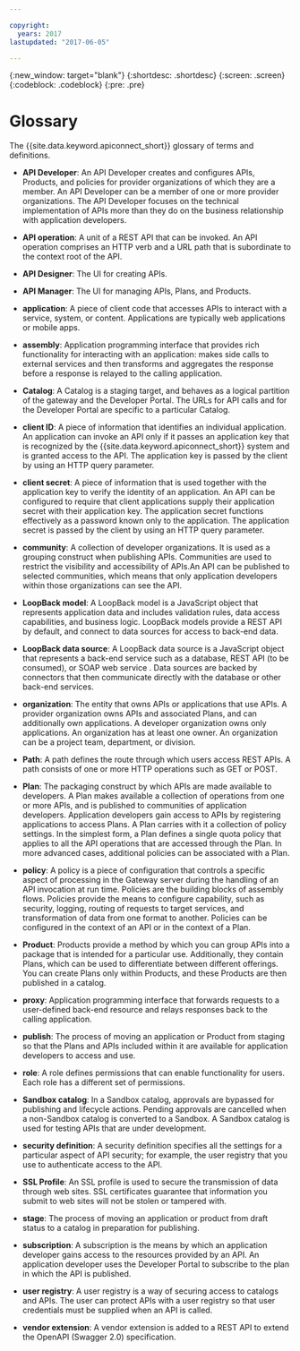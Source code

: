 ```yaml
---

copyright:
  years: 2017
lastupdated: "2017-06-05"

---
```


{:new_window: target="blank"}
{:shortdesc: .shortdesc}
{:screen: .screen}
{:codeblock: .codeblock}
{:pre: .pre}

# Glossary

The {{site.data.keyword.apiconnect_short}} glossary of terms and definitions.

- **API Developer**: An API Developer creates and configures APIs, Products, and policies for provider organizations of which they are a member. An API Developer can be a member of one or more provider organizations. The API Developer focuses on the technical implementation of APIs more than they do on the business relationship with application developers.

- **API operation**: A unit of a REST API that can be invoked. An API operation comprises an HTTP verb and a URL path that is subordinate to the context root of the API.

- **API Designer**: The UI for creating APIs.

- **API Manager**: The UI for managing APIs, Plans, and Products.

- **application**: A piece of client code that accesses APIs to interact with a service, system, or content. Applications are typically web applications or mobile apps.

- **assembly**: Application programming interface that provides rich functionality for interacting with an application: makes side calls to external services and then transforms and aggregates the response before a response is relayed to the calling application.

- **Catalog**:  A Catalog is a staging target, and behaves as a logical partition of the gateway and the Developer Portal. The URLs for API calls and for the Developer Portal are specific to a particular Catalog.

- **client ID**:  A piece of information that identifies an individual application. An application can invoke an API only if it passes an application key that is recognized by the {{site.data.keyword.apiconnect_short}} system and is granted access to the API. The application key is passed by the client by using an HTTP query parameter.

- **client secret**:  A piece of information that is used together with the application key to verify the identity of an application. An API can be configured to require that client applications supply their application secret with their application key. The application secret functions effectively as a password known only to the application. The application secret is passed by the client by using an HTTP query parameter.

- **community**: A collection of developer organizations. It is used as a grouping construct when publishing APIs. Communities are used to restrict the visibility and accessibility of APIs.An API can be published to selected communities, which means that only application developers within those organizations can see the API.

- **LoopBack model**: A LoopBack model is a JavaScript object that represents application data and includes validation rules, data access capabilities, and business logic. LoopBack models provide a REST API by default, and connect to data sources for access to back-end data.

- **LoopBack data source**: A LoopBack data source is a JavaScript object that represents a back-end service such as a database, REST API (to be consumed), or SOAP web service . Data sources are backed by connectors that then communicate directly with the database or other back-end services.

- **organization**: The entity that owns APIs or applications that use APIs. A provider organization owns APIs and associated Plans, and can additionally own applications. A developer organization owns only applications. An organization has at least one owner. An organization can be a project team, department, or division.

- **Path**: A path defines the route through which users access REST APIs. A path consists of one or more HTTP operations such as GET or POST.

- **Plan**: The packaging construct by which APIs are made available to developers. A Plan makes available a collection of operations from one or more APIs, and is published to communities of application developers. Application developers gain access to APIs by registering applications to access Plans. A Plan carries with it a collection of policy settings. In the simplest form, a Plan defines a single quota policy that applies to all the API operations that are accessed through the Plan. In more advanced cases, additional policies can be associated with a Plan.

- **policy**: A policy is a piece of configuration that controls a specific aspect of processing in the Gateway server during the handling of an API invocation at run time. Policies are the building blocks of assembly flows. Policies provide the means to configure capability, such as security, logging, routing of requests to target services, and transformation of data from one format to
another. Policies can be configured in the context of an API or in the context of a Plan.

- **Product**: Products provide a method by which you can group APIs into a package that is intended for a particular use. Additionally, they contain Plans, which can be used to differentiate between different offerings. You can create Plans only within Products, and these Products are then published in a catalog.

- **proxy**: Application programming interface that forwards requests to a user-defined back-end resource and relays responses back to the calling application.

- **publish**: The process of moving an application or Product from staging so that the Plans and APIs included within it are available for application developers to access and use.

- **role**: A role defines permissions that can enable functionality for users. Each role has a different set of permissions.

- **Sandbox catalog**:  In a Sandbox catalog, approvals are bypassed for publishing and lifecycle actions. Pending approvals are cancelled when a non-Sandbox catalog is converted to a Sandbox. A Sandbox catalog is used for testing APIs that are under development.

- **security definition**: A security definition specifies all the settings for a particular aspect of API security; for example, the user registry that you use to authenticate access to the API.

- **SSL Profile**: An SSL profile is used to secure the transmission of data through web sites. SSL certificates guarantee that information you submit to web sites will not be stolen or tampered with.

- **stage**: The process of moving an application or product from draft status to a catalog in preparation for publishing.

- **subscription**:  A subscription is the means by which an application developer gains access to the resources provided by an API. An application developer uses the Developer Portal to subscribe to the plan in which the API is published.

- **user registry**: A user registry is a way of securing access to catalogs and APIs. The user can protect APIs with a user registry so that user credentials must be supplied when an API is called.

- **vendor extension**:  A vendor extension is added to a REST API to extend the OpenAPI (Swagger 2.0) specification.
